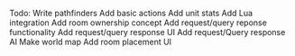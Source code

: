 Todo:
Write pathfinders
Add basic actions
Add unit stats
Add Lua integration
Add room ownership concept
Add request/query reponse functionality
	Add request/query response UI
	Add request/Query response AI
Make world map
Add room placement UI